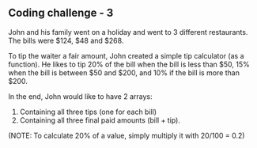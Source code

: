 ## Coding challenge - 3

John and his family went on a holiday and went to 3 different restaurants. The bills were $124, $48 and $268.

To tip the waiter a fair amount, John created a simple tip calculator (as a function). He likes to tip 20% of the bill when the bill is less than $50, 15% when the bill is between $50 and $200, and 10% if the bill is more than $200.

In the end, John would like to have 2 arrays:
1) Containing all three tips (one for each bill)
2) Containing all three final paid amounts (bill + tip).

(NOTE: To calculate 20% of a value, simply multiply it with 20/100 = 0.2)